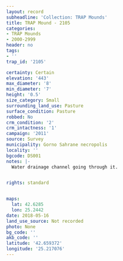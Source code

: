 ```yaml
---
layout: record
subheadline: 'Collection: TRAP Mounds'
title: TRAP Mound - 2105
categories:
- TRAP Mounds
- 2000-2999
header: no
tags:
- ''
trap_id: '2105'

certainty: Certain
elevation: '443'
max_diameter: '8'
min_diameter: '7'
height: '0.5'
size_category: Small
surrounding_land_use: Pasture
surface_condition: Pasture
robbed: No
crm_condition: '2'
crm_intactness: '1'
campaign: '2011'
source: Survey
municipality: Gorno Sahrane necropolis
locality: ''
bgcode: DS001
notes: |-
  Water drainage channel going through it.


rights: standard


maps:
  lat: 42.6285
  lon: 25.2442
date: 2018-05-16
land_use_source: Not recorded
photo: None
bg_code: ''
akb_code: ''
latitude: '42.659372'
longitude: '25.217076'
---
```


